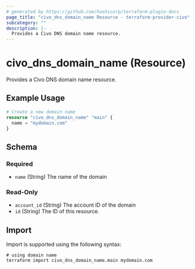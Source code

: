 ```yaml
---
# generated by https://github.com/hashicorp/terraform-plugin-docs
page_title: "civo_dns_domain_name Resource - terraform-provider-civo"
subcategory: ""
description: |-
  Provides a Civo DNS domain name resource.
---
```


# civo_dns_domain_name (Resource)

Provides a Civo DNS domain name resource.

## Example Usage

```terraform
# Create a new domain name
resource "civo_dns_domain_name" "main" {
  name = "mydomain.com"
}
```

<!-- schema generated by tfplugindocs -->
## Schema

### Required

- `name` (String) The name of the domain

### Read-Only

- `account_id` (String) The account ID of the domain
- `id` (String) The ID of this resource.

## Import

Import is supported using the following syntax:

```shell
# using domain name
terraform import civo_dns_domain_name.main mydomain.com
```
